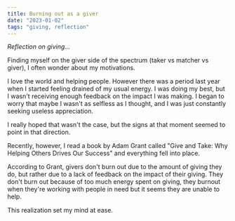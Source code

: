 ```yaml
---
title: Burning out as a giver
date: "2023-01-02"
tags: "giving, reflection"
---
```


_Reflection on giving..._

Finding myself on the giver side of the spectrum (taker vs matcher vs giver), I often wonder about my motivations.

I love the world and helping people. However there was a period last year when I started feeling drained of my usual energy. I was doing my best, but I wasn't receiving enough feedback on the impact I was making. I began to worry that maybe I wasn't as selfless as I thought, and I was just constantly seeking useless appreciation.

I really hoped that wasn't the case, but the signs at that moment seemed to point in that direction.

Recently, however, I read a book by Adam Grant called "Give and Take: Why Helping Others Drives Our Success" and everything fell into place.

According to Grant, givers don't burn out due to the amount of giving they do, but rather due to a lack of feedback on the impact of their giving. They don't burn out because of too much energy spent on giving, they burnout when they're working with people in need but it seems they are unable to help.

This realization set my mind at ease.
